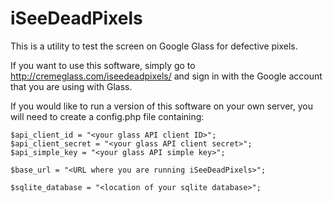 iSeeDeadPixels
========================

This is a utility to test the screen on Google Glass for defective pixels.

If you want to use this software, simply go to http://cremeglass.com/iseedeadpixels/ and sign in with the Google account that you are using with Glass.

If you would like to run a version of this software on your own server, you will need to create a config.php file containing:

```
$api_client_id = "<your glass API client ID>";
$api_client_secret = "<your glass API client secret>";
$api_simple_key = "<your glass API simple key>";

$base_url = "<URL where you are running iSeeDeadPixels>";

$sqlite_database = "<location of your sqlite database>";
```